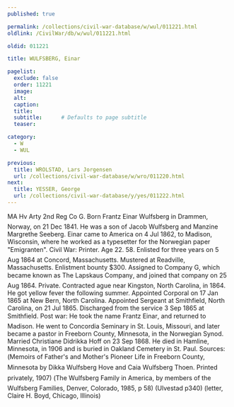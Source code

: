 ```yaml
---
published: true

permalink: /collections/civil-war-database/w/wul/011221.html
oldlink: /CivilWar/db/w/wul/011221.html

oldid: 011221

title: WULFSBERG, Einar

pagelist:
  exclude: false
  order: 11221
  image: 
  alt:
  caption:
  title:
  subtitle:      # Defaults to page subtitle
  teaser:

category: 
  - W 
  - WUL

previous:
  title: WROLSTAD, Lars Jorgensen
  url: /collections/civil-war-database/w/wro/011220.html  
next:
  title: YESSER, George
  url: /collections/civil-war-database/y/yes/011222.html   
---
```

MA Hv Arty 2nd Reg Co G. Born &#147;Frantz Einar Wulfsberg&#148; in Drammen, Norway, on 21 Dec 1841. He was a son of Jacob Wulfsberg and Manzine Margrethe Seeberg. Einar came to America on 4 Jul 1862, to Madison, Wisconsin, where he worked as a typesetter for the Norwegian paper &quot;Emigranten&quot;. Civil War: Printer. Age 22. 5&#146;8&#148;. Enlisted for three years on 5 Aug 1864 at Concord, Massachusetts. Mustered at Readville, Massachusetts. Enlistment bounty $300. Assigned to Company G, which became known as &#147;The Lapskaus Company&#148;, and joined that company on 25 Aug 1864. Private. Contracted ague near Kingston, North Carolina, in 1864. He got yellow fever the following summer. Appointed Corporal on 17 Jan 1865 at New Bern, North Carolina. Appointed Sergeant at Smithfield, North Carolina, on 21 Jul 1865. Discharged from the service 3 Sep 1865 at Smithfield. Post war: He took the name &#147;Frantz Einar&#148;, and returned to Madison. He went to Concordia Seminary in St. Louis, Missouri, and later became a pastor in Freeborn County, Minnesota, in the Norwegian Synod. Married Christiane Didrikka Hoff on 23 Sep 1868. He died in Hamline, Minnesota, in 1906 and is buried in Oakland Cemetery in St. Paul. Sources: (&#147;Memoirs of Father&#39;s and Mother&#39;s Pioneer Life in Freeborn County, Minnesota&#148; by Dikka Wulfsberg Hove and Caia Wulfsberg Thoen. Printed privately, 1907) (&#147;The Wulfsberg Family in America&#148;, by members of the Wulfsberg Families, Denver, Colorado, 1985, p 58) (Ulvestad p340) (letter, Claire H. Boyd, Chicago, Illinois)